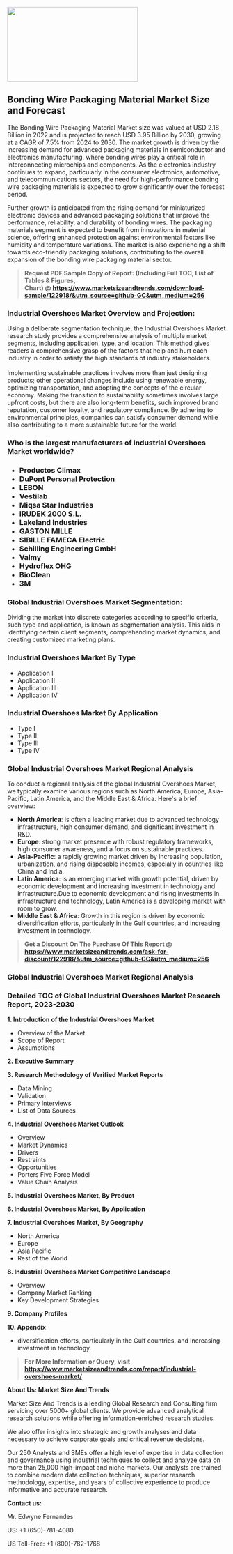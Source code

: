 <p><img class="alignnone size-medium wp-image-20088" src="https://ffe5etoiles.com/wp-content/uploads/2024/12/MST1-300x171.png" alt="" width="300" height="171" /></p><h2>Bonding Wire Packaging Material Market Size and Forecast</h2><p>The Bonding Wire Packaging Material Market size was valued at USD 2.18 Billion in 2022 and is projected to reach USD 3.95 Billion by 2030, growing at a CAGR of 7.5% from 2024 to 2030. The market growth is driven by the increasing demand for advanced packaging materials in semiconductor and electronics manufacturing, where bonding wires play a critical role in interconnecting microchips and components. As the electronics industry continues to expand, particularly in the consumer electronics, automotive, and telecommunications sectors, the need for high-performance bonding wire packaging materials is expected to grow significantly over the forecast period.</p><p>Further growth is anticipated from the rising demand for miniaturized electronic devices and advanced packaging solutions that improve the performance, reliability, and durability of bonding wires. The packaging materials segment is expected to benefit from innovations in material science, offering enhanced protection against environmental factors like humidity and temperature variations. The market is also experiencing a shift towards eco-friendly packaging solutions, contributing to the overall expansion of the bonding wire packaging material sector.</p></p><blockquote id="" class=""><strong>Request PDF Sample Copy of Report: (Including Full TOC, List of Tables &amp; Figures, Chart)&nbsp;@&nbsp;<strong><a href="https://www.marketsizeandtrends.com/download-sample/122918/&utm_source=github-GC&utm_medium=256" target="_blank">https://www.marketsizeandtrends.com/download-sample/122918/&utm_source=github-GC&utm_medium=256</a></strong></strong></blockquote><h3 id="" class="">Industrial Overshoes Market&nbsp;Overview and Projection:</h3><p id="" class="">Using a deliberate segmentation technique, the Industrial Overshoes Market research study provides a comprehensive analysis of multiple market segments, including application, type, and location. This method gives readers a comprehensive grasp of the factors that help and hurt each industry in order to satisfy the high standards of industry stakeholders. <br /> <br />Implementing sustainable practices involves more than just designing products; other operational changes include using renewable energy, optimizing transportation, and adopting the concepts of the circular economy. Making the transition to sustainability sometimes involves large upfront costs, but there are also long-term benefits, such improved brand reputation, customer loyalty, and regulatory compliance. By adhering to environmental principles, companies can satisfy consumer demand while also contributing to a more sustainable future for the world.</p><h3 id="" class="">Who is the largest manufacturers of&nbsp;Industrial Overshoes Market worldwide?</h3><h3 class=""><p><ul><li>Productos Climax </li><li> DuPont Personal Protection </li><li> LEBON </li><li> Vestilab </li><li> Miqsa Star Industries </li><li> IRUDEK 2000 S.L. </li><li> Lakeland Industries </li><li> GASTON MILLE </li><li> SIBILLE FAMECA Electric </li><li> Schilling Engineering GmbH </li><li> Valmy </li><li> Hydroflex OHG </li><li> BioClean </li><li> 3M</li></ul></p></h3><h3 id="" class="">Global&nbsp;Industrial Overshoes Market Segmentation:</h3><p id="" class="">Dividing the market into discrete categories according to specific criteria, such type and application, is known as segmentation analysis. This aids in identifying certain client segments, comprehending market dynamics, and creating customized marketing plans.</p><h3 id="" class="">Industrial Overshoes Market&nbsp;By Type</h3><p><p><ul><li>Application I </li><li> Application II </li><li> Application III </li><li> Application IV</p></li></ul></p></p><h3 id="" class="">Industrial Overshoes Market&nbsp;By Application</h3><p class=""><p><ul><li>Type I </li><li> Type II </li><li> Type III </li><li> Type IV</li></ul></p></p><h3 id="" class="">Global Industrial Overshoes Market Regional Analysis</h3><p id="" class="">To conduct a regional analysis of the global Industrial Overshoes Market, we typically examine various regions such as North America, Europe, Asia-Pacific, Latin America, and the Middle East &amp; Africa. Here's a brief overview:</p><ul><li><strong>North America</strong>: is often a leading market due to advanced technology infrastructure, high consumer demand, and significant investment in R&amp;D.</li><li><strong>Europe</strong>: strong market presence with robust regulatory frameworks, high consumer awareness, and a focus on sustainable practices.</li><li><strong>Asia-Pacific</strong>: a rapidly growing market driven by increasing population, urbanization, and rising disposable incomes, especially in countries like China and India.</li><li><strong>Latin America</strong>: is an emerging market with growth potential, driven by economic development and increasing investment in technology and infrastructure.Due to economic development and rising investments in infrastructure and technology, Latin America is a developing market with room to grow.</li><li><strong>Middle East &amp; Africa</strong>: Growth in this region is driven by economic diversification efforts, particularly in the Gulf countries, and increasing investment in technology.</li></ul><blockquote id="" class=""><strong>Get a Discount On The Purchase Of This Report @ <strong><a href="https://www.marketsizeandtrends.com/ask-for-discount/122918/&utm_source=github-GC&utm_medium=256" target="_blank">https://www.marketsizeandtrends.com/ask-for-discount/122918/&utm_source=github-GC&utm_medium=256</a></strong></strong></blockquote><h3 id="" class="">Global Industrial Overshoes Market Regional Analysis</h3><h3 id="" class="">Detailed TOC of Global Industrial Overshoes Market Research Report, 2023-2030</h3><p id="" class=""><strong>1. Introduction of the Industrial Overshoes Market</strong></p><ul><li>Overview of the Market</li><li>Scope of Report</li><li>Assumptions</li></ul><p id="" class=""><strong>2. Executive Summary</strong></p><p id="" class=""><strong>3. Research Methodology of Verified Market Reports</strong></p><ul><li>Data Mining</li><li>Validation</li><li>Primary Interviews</li><li>List of Data Sources</li></ul><p id="" class=""><strong>4. Industrial Overshoes Market Outlook</strong></p><ul><li>Overview</li><li>Market Dynamics</li><li>Drivers</li><li>Restraints</li><li>Opportunities</li><li>Porters Five Force Model</li><li>Value Chain Analysis</li></ul><p id="" class=""><strong>5. Industrial Overshoes Market, By Product</strong></p><p id="" class=""><strong>6. Industrial Overshoes Market, By Application</strong></p><p id="" class=""><strong>7. Industrial Overshoes Market, By Geography</strong></p><ul><li>North America</li><li>Europe</li><li>Asia Pacific</li><li>Rest of the World</li></ul><p id="" class=""><strong>8. Industrial Overshoes Market Competitive Landscape</strong></p><ul><li>Overview</li><li>Company Market Ranking</li><li>Key Development Strategies</li></ul><p id="" class=""><strong>9. Company Profiles</strong></p><p id="" class=""><strong>10. Appendix</strong></p><ul><li>diversification efforts, particularly in the Gulf countries, and increasing investment in technology.</li></ul><blockquote id="" class=""><strong>For More Information or Query, visit <strong><strong><a href="https://www.marketsizeandtrends.com/report/industrial-overshoes-market/" target="_blank">https://www.marketsizeandtrends.com/report/industrial-overshoes-market/</a></strong></strong></strong></blockquote><p id="" class=""><strong>About Us: Market Size And Trends</strong></p><p id="" class="">Market Size And Trends is a leading Global Research and Consulting firm servicing over 5000+ global clients. We provide advanced analytical research solutions while offering information-enriched research studies.</p><p id="" class="">We also offer insights into strategic and growth analyses and data necessary to achieve corporate goals and critical revenue decisions.</p><p id="" class="">Our 250 Analysts and SMEs offer a high level of expertise in data collection and governance using industrial techniques to collect and analyze data on more than 25,000 high-impact and niche markets. Our analysts are trained to combine modern data collection techniques, superior research methodology, expertise, and years of collective experience to produce informative and accurate research.</p><p id="" class=""><strong>Contact us:</strong></p><p id="" class="">Mr. Edwyne Fernandes</p><p id="" class="">US: +1 (650)-781-4080</p><p id="" class="">US Toll-Free: +1 (800)-782-1768</p>
